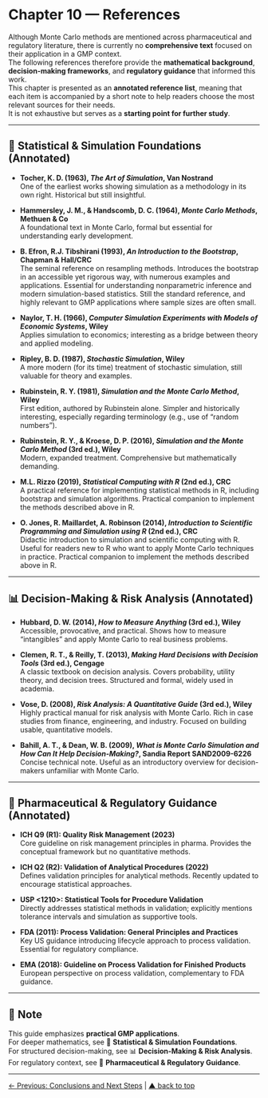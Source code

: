 # Chapter 10 — References

Although Monte Carlo methods are mentioned across pharmaceutical and regulatory literature, there is currently no **comprehensive text** focused on their application in a GMP context.  
The following references therefore provide the **mathematical background**, **decision-making frameworks**, and **regulatory guidance** that informed this work.  
This chapter is presented as an **annotated reference list**, meaning that each item is accompanied by a short note to help readers choose the most relevant sources for their needs.  
It is not exhaustive but serves as a **starting point for further study**.

---

## 📘 Statistical & Simulation Foundations (Annotated)

- **Tocher, K. D. (1963), *The Art of Simulation*, Van Nostrand**  
  One of the earliest works showing simulation as a methodology in its own right. Historical but still insightful.  

- **Hammersley, J. M., & Handscomb, D. C. (1964), *Monte Carlo Methods*, Methuen & Co**  
  A foundational text in Monte Carlo, formal but essential for understanding early development.

- **B. Efron, R.J. Tibshirani (1993), *An Introduction to the Bootstrap*, Chapman & Hall/CRC**  
  The seminal reference on resampling methods. Introduces the bootstrap in an accessible yet rigorous way, with numerous examples and applications. Essential for understanding nonparametric inference and modern simulation-based statistics. Still the standard reference, and highly relevant to GMP applications where sample sizes are often small.

- **Naylor, T. H. (1966), *Computer Simulation Experiments with Models of Economic Systems*, Wiley**  
  Applies simulation to economics; interesting as a bridge between theory and applied modeling.  

- **Ripley, B. D. (1987), *Stochastic Simulation*, Wiley**  
  A more modern (for its time) treatment of stochastic simulation, still valuable for theory and examples.  

- **Rubinstein, R. Y. (1981), *Simulation and the Monte Carlo Method*, Wiley**  
  First edition, authored by Rubinstein alone. Simpler and historically interesting, especially regarding terminology (e.g., use of “random numbers”).  

- **Rubinstein, R. Y., & Kroese, D. P. (2016), *Simulation and the Monte Carlo Method* (3rd ed.), Wiley**  
  Modern, expanded treatment. Comprehensive but mathematically demanding.

- **M.L. Rizzo (2019), *Statistical Computing with R* (2nd ed.), CRC**  
  A practical reference for implementing statistical methods in R, including bootstrap and simulation algorithms. Practical companion to implement the methods described above in R.  

- **O. Jones, R. Maillardet, A. Robinson (2014), *Introduction to Scientific Programming and Simulation using R* (2nd ed.), CRC**  
  Didactic introduction to simulation and scientific computing with R. Useful for readers new to R who want to apply Monte Carlo techniques in practice. Practical companion to implement the methods described above in R.

---

## 📊 Decision-Making & Risk Analysis (Annotated)

- **Hubbard, D. W. (2014), *How to Measure Anything* (3rd ed.), Wiley**  
  Accessible, provocative, and practical. Shows how to measure “intangibles” and apply Monte Carlo to real business problems.  

- **Clemen, R. T., & Reilly, T. (2013), *Making Hard Decisions with Decision Tools* (3rd ed.), Cengage**  
  A classic textbook on decision analysis. Covers probability, utility theory, and decision trees. Structured and formal, widely used in academia.  

- **Vose, D. (2008), *Risk Analysis: A Quantitative Guide* (3rd ed.), Wiley**  
  Highly practical manual for risk analysis with Monte Carlo. Rich in case studies from finance, engineering, and industry. Focused on building usable, quantitative models.  

- **Bahill, A. T., & Dean, W. B. (2009), *What is Monte Carlo Simulation and How Can It Help Decision-Making?*, Sandia Report SAND2009-6226**  
  Concise technical note. Useful as an introductory overview for decision-makers unfamiliar with Monte Carlo.  

---

## 💊 Pharmaceutical & Regulatory Guidance (Annotated)

- **ICH Q9 (R1): Quality Risk Management (2023)**  
  Core guideline on risk management principles in pharma. Provides the conceptual framework but no quantitative methods.  

- **ICH Q2 (R2): Validation of Analytical Procedures (2022)**  
  Defines validation principles for analytical methods. Recently updated to encourage statistical approaches.  

- **USP <1210>: Statistical Tools for Procedure Validation**  
  Directly addresses statistical methods in validation; explicitly mentions tolerance intervals and simulation as supportive tools.  

- **FDA (2011): Process Validation: General Principles and Practices**  
  Key US guidance introducing lifecycle approach to process validation. Essential for regulatory compliance.  

- **EMA (2018): Guideline on Process Validation for Finished Products**  
  European perspective on process validation, complementary to FDA guidance.  

---

## 📌 Note

This guide emphasizes **practical GMP applications**.  
For deeper mathematics, see 📘 **Statistical & Simulation Foundations**.  
For structured decision-making, see 📊 **Decision-Making & Risk Analysis**.  
For regulatory context, see 💊 **Pharmaceutical & Regulatory Guidance**.

---

[← Previous: Conclusions and Next Steps](chapter09_conclusions-nextsteps.md) | [▲ back to top](../#table-of-contents)  
